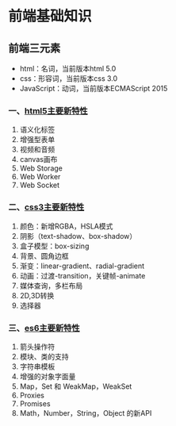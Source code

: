 # 前端基础知识


## 前端三元素
* html：名词，当前版本html 5.0
* css：形容词，当前版本css 3.0
* JavaScript：动词，当前版本ECMAScript 2015

### 一、[html5主要新特性](http://www.cnblogs.com/vicky1018/p/7705223.html)
1. 语义化标签
2. 增强型表单
3. 视频和音频
4. canvas画布
5. Web Storage
6. Web Worker
7. Web Socket

### 二、[css3主要新特性](https://segmentfault.com/a/1190000010780991)
1. 颜色：新增RGBA，HSLA模式
2. 阴影（text-shadow、box-shadow）
4. 盒子模型：box-sizing
5. 背景、圆角边框
6. 渐变：linear-gradient、radial-gradient
7. 动画：过渡-transition，关键帧-animate
8. 媒体查询，多栏布局
9. 2D,3D转换
10. 选择器

### 三、[es6主要新特性](https://www.cnblogs.com/Wayou/p/es6_new_features.html)
1. 箭头操作符
2. 模块、类的支持
3. 字符串模板
4. 增强的对象字面量
5. Map，Set 和 WeakMap，WeakSet
6. Proxies
7. Promises
8. Math，Number，String，Object 的新API
